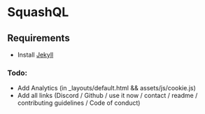 # SquashQL

## Requirements
- Install [Jekyll](https://jekyllrb.com/docs/step-by-step/01-setup/)

### Todo:
- Add Analytics (in _layouts/default.html && assets/js/cookie.js)
- Add all links (Discord / Github / use it now / contact / readme / contributing guidelines / Code of conduct)